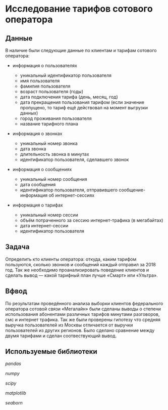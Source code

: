 # Исследование тарифов сотового оператора

## Данные

В наличие были следующие данные по клиентам и тарифам сотового оператора:

- информация о пользователях
    - уникальный идентификатор пользователя
    - имя пользователя
    - фамилия пользователя
    - возраст пользователя (годы)
    - дата подключения тарифа (день, месяц, год)
    - дата прекращения пользования тарифом (если значение пропущено, то тариф ещё действовал на момент выгрузки данных)
    - город проживания пользователя
    - название тарифного плана

- информация о звонках
    - уникальный номер звонка
    - дата звонка
    - длительность звонка в минутах
    - идентификатор пользователя, сделавшего звонок

- информация о сообщениях
    - уникальный номер сообщения
    - дата сообщения
    - идентификатор пользователя, отправившего сообщение- информация об интернет-сессиях
    
- информация о тарифах
    - уникальный номер сессии
    - объём потраченного за сессию интернет-трафика (в мегабайтах)
    - дата интернет-сессии
    - идентификатор пользователя

## Задача

Определить кто клиенты оператора: откуда, каким тарифом пользуются, сколько звонков и сообщений каждый отправил за 2018 год. Так же необходимо проанализировать поведение клиентов и сделать вывод — какой тарифный план лучше «Смарт» или «Ультра».

## Вфвод

По результатам проведённого анализа выборки клиентов федерального оператора сотовой связи «Мегалайн» были сделаны выводы о степени использования абонентами различных тарифов минутами разговоров, смс и интернет трафика. Так же были проверены гипотезу что средняя выручка пользователей из Москвы отличается от выручки пользователей из других регионов. Было сделано сравнение между двумя тарифами и сделан соотвествующий вывод.

## Используемые библиотеки

*pandas*

*numpy*

*scipy*

*matplotlib*

*seaborn*
